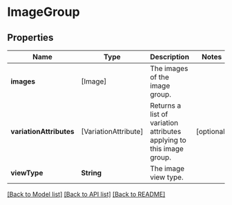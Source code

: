 # ImageGroup

## Properties
Name | Type | Description | Notes
------------ | ------------- | ------------- | -------------
**images** | [Image] | The images of the image group. | 
**variationAttributes** | [VariationAttribute] | Returns a list of variation attributes applying to this image group. | [optional] 
**viewType** | **String** | The image view type. | 

[[Back to Model list]](../README.md#documentation-for-models) [[Back to API list]](../README.md#documentation-for-api-endpoints) [[Back to README]](../README.md)


